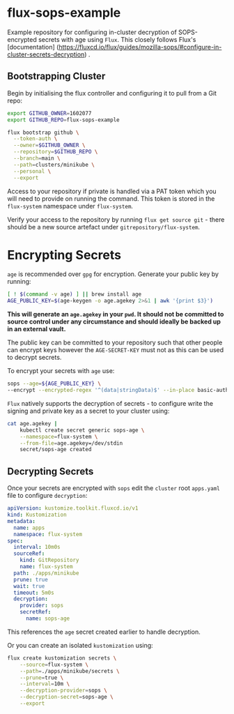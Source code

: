# flux-sops-example

Example repository for configuring in-cluster decryption of SOPS-encrypted
secrets with age using `Flux`. This closely follows Flux's [documentation]
(https://fluxcd.io/flux/guides/mozilla-sops/#configure-in-cluster-secrets-decryption)
.

## Bootstrapping Cluster

Begin by initialising the flux controller and configuring it to pull from a Git repo:
```bash
export GITHUB_OWNER=1602077
export GITHUB_REPO=flux-sops-example

flux bootstrap github \
  --token-auth \
  --owner=$GITHUB_OWNER \
  --repository=$GITHUB_REPO \
  --branch=main \
  --path=clusters/minikube \
  --personal \
  --export
```

Access to your repository if private is handled via a PAT token which you will
need to provide on running the command. This token is stored in the
`flux-system` namespace under `flux-system`.

Verify your access to the repository by running `flux get source git` - there
should be a new source artefact under `gitrepository/flux-system`.

# Encrypting Secrets

`age` is recommended over `gpg` for encryption. Generate your public key by
running:
```bash
[ ! $(command -v age) ] || brew install age
AGE_PUBLIC_KEY=$(age-keygen -o age.agekey 2>&1 | awk '{print $3}')
```

**This will generate an `age.agekey` in your `pwd`. It should not be committed
to source control under any circumstance and should ideally be backed up in an
external vault.**

The public key can be committed to your repository such that other people can
encrypt keys however the `AGE-SECRET-KEY` must not as this can be used to
decrypt secrets.

To encrypt your secrets with `age` use:
```bash
sops --age=${AGE_PUBLIC_KEY} \
--encrypt --encrypted-regex '^(data|stringData)$' --in-place basic-auth.yaml
```

`Flux` natively supports the decryption of secrets - to configure write the
signing and private key as a secret to your cluster using:
```bash
cat age.agekey |
    kubectl create secret generic sops-age \
    --namespace=flux-system \
    --from-file=age.agekey=/dev/stdin
    secret/sops-age created
```

## Decrypting Secrets

Once your secrets are encrypted with `sops` edit the `cluster` root `apps.yaml` file to configure `decryption`:
```yaml
apiVersion: kustomize.toolkit.fluxcd.io/v1
kind: Kustomization
metadata:
  name: apps
  namespace: flux-system
spec:
  interval: 10m0s
  sourceRef:
    kind: GitRepository
    name: flux-system
  path: ./apps/minikube
  prune: true
  wait: true
  timeout: 5m0s
  decryption:
    provider: sops
    secretRef:
      name: sops-age
```
This references the `age` secret created earlier to handle decryption.

Or you can create an isolated `kustomization` using:
```bash
flux create kustomization secrets \
    --source=flux-system \
    --path=./apps/minikube/secrets \
    --prune=true \
    --interval=10m \
    --decryption-provider=sops \
    --decryption-secret=sops-age \
    --export
```
